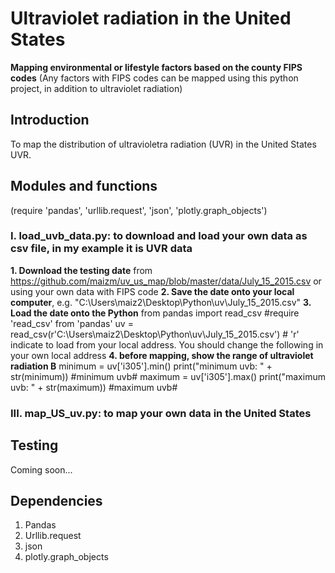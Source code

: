 # Ultraviolet radiation in the United States
  **Mapping environmental or lifestyle factors based on the county FIPS codes**
      (Any factors with FIPS codes can be mapped using this python project, in addition to ultraviolet radiation)

## Introduction
To map the distribution of ultravioletra radiation (UVR) in the United States UVR.
   
## Modules and functions
  (require 'pandas', 'urllib.request', 'json',  'plotly.graph_objects')
  
### I. load_uvb_data.py: to download and load your own data as csv file, in my example it is UVR data
**1. Download the testing date** from https://github.com/maizm/uv_us_map/blob/master/data/July_15_2015.csv or using your own data with FIPS code
**2. Save the date onto your local computer**, e.g. "C:\Users\maiz2\Desktop\Python\uv\July_15_2015.csv"
**3. Load the date onto the Python**
   from pandas import read_csv  #require 'read_csv' from 'pandas'
   uv = read_csv(r'C:\Users\maiz2\Desktop\Python\uv\July_15_2015.csv') # 'r' indicate to load from your local address. You should change the following in your own local address
**4. before mapping, show the range of ultraviolet radiation B**
   minimum = uv['i305'].min()
     print("minimum uvb: " + str(minimum))  #minimum uvb#
   maximum = uv['i305'].max()
     print("maximum uvb: " + str(maximum))  #maximum uvb#
     
### III. map_US_uv.py: to map your own data in the United States

## Testing
Coming soon...

## Dependencies
1. Pandas
2. Urllib.request
3. json
4. plotly.graph_objects
